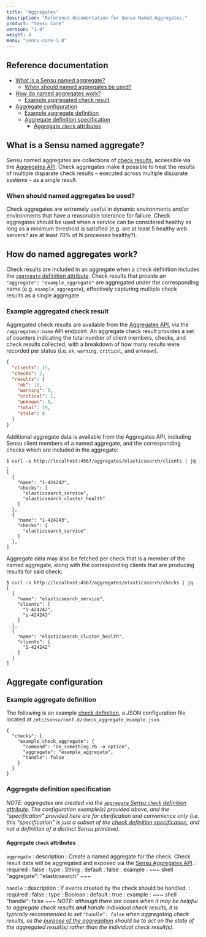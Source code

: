 ```yaml
---
title: "Aggregates"
description: "Reference documentation for Sensu Named Aggregates."
product: "Sensu Core"
version: "1.0"
weight: 4
menu: "sensu-core-1.0"
---
```

## Reference documentation

- [What is a Sensu named aggregate?](#what-is-a-check-aggregate)
  - [When should named aggregates be used?](#when-should-check-aggregates-be-used)
- [How do named aggregates work?](#how-do-check-aggregates-work)
  - [Example aggregated check result](#example-aggregated-check-result)
- [Aggregate configuration](#aggregate-configuration)
  - [Example aggregate definition](#example-aggregate-definition)
  - [Aggregate definition specification](#aggregate-definition-specification)
    - [Aggregate `check` attributes](#aggregate-check-attributes)

## What is a Sensu named aggregate?

Sensu named aggregates are collections of [check results][1], accessible via
the [Aggregates API][2]. Check aggregates make it possible to treat the results
of multiple disparate check results &ndash; executed across multiple disparate
systems &ndash; as a single result.

### When should named aggregates be used?

Check aggregates are extremely useful in dynamic environments and/or
environments that have a reasonable tolerance for failure. Check aggregates
should be used when a service can be considered healthy as long as a minimum
threshold is satisfied (e.g. are at least 5 healthy web servers? are at least
70% of N processes healthy?).

## How do named aggregates work?

Check results are included in an aggregate when a check definition includes the
[`aggregate` definition attribute][3]. Check results that provide an
`"aggregate": "example_aggregate"` are aggregated under the corresponding name
(e.g. `example_aggregate`), effectively capturing multiple check results as a
single aggregate.

### Example aggregated check result

Aggregated check results are available from the [Aggregates API][2], via the
`/aggregates/:name` API endpoint. An aggregate check result provides a
set of counters indicating the total number of client members, checks, and
check results collected, with a breakdown of how many results were recorded per
status (i.e. `ok`, `warning`, `critical`, and `unknown`).

~~~ json
{
  "clients": 15,
  "checks": 2,
  "results": {
    "ok": 18,
    "warning": 0,
    "critical": 1,
    "unknown": 0,
    "total": 19,
    "stale": 0
  }
}
~~~

Additional aggregate data is available from the Aggregates API, including Sensu
client members of a named aggregate, and the corresponding checks which are
included in the aggregate:

~~~ shell
$ curl -s http://localhost:4567/aggregates/elasticsearch/clients | jq .
[
  {
    "name": "1-424242",
    "checks": [
      "elasticsearch_service",
      "elasticsearch_cluster_health"
    ]
  },
  {
    "name": "1-424243",
    "checks": [
      "elasticsearch_service"
    ]
  },
]
~~~

Aggregate data may also be fetched per check that is a member of the named
aggregate, along with the corresponding clients that are producing results for
said check:

~~~ shell
$ curl -s http://localhost:4567/aggregates/elasticsearch/checks | jq .
[
  {
    "name": "elasticsearch_service",
    "clients": [
      "1-424242",
      "i-424243"
    ]
  },
  {
    "name": "elasticsearch_cluster_health",
    "clients": [
      "1-424242"
    ]
  }
]
~~~

## Aggregate configuration

### Example aggregate definition

The following is an example [check definition][6], a JSON configuration file
located at `/etc/sensu/conf.d/check_aggregate_example.json`.

~~~
{
  "checks": {
    "example_check_aggregate": {
      "command": "do_something.rb -o option",
      "aggregate": "example_aggregate",
      "handle": false
    }
  }
}
~~~

### Aggregate definition specification

_NOTE: aggregates are created via the [`aggregate` Sensu `check` definition
attribute][4]. The configuration example(s) provided above, and the
"specification" provided here are for clarification and convenience only (i.e.
this "specification" is just a subset of the [check definition
specification][5], and not a definition of a distinct Sensu primitive)._

#### Aggregate `check` attributes

`aggregate`
: description
  : Create a named aggregate for the check. Check result data will be
    aggregated and exposed via the [Sensu Aggregates API][2].
: required
  : false
: type
  : String
: default
  : false
: example
  : ~~~ shell
    "aggregate": "elasticsearch"
    ~~~

`handle`
: description
  : If events created by the check should be handled.
: required
  : false
: type
  : Boolean
: default
  : true
: example
  : ~~~ shell
    "handle": false
    ~~~
    _NOTE: although there are cases when it may be helpful to aggregate check
    results **and** handle individual check results, it is typically recommended
    to set `"handle": false` when aggregating check results, as the [purpose of
    the aggregation][8] should be to act on the state of the aggregated
    result(s) rather than the individual check result(s)._

[1]:  checks.html#check-results
[2]:  ../api/aggregates-api.html
[3]:  checks.html#check-definition-specification
[4]:  checks.html#check-attributes
[5]:  checks.html#check-definition-specification
[6]:  checks.html#check-configuration
[7]:  checks.html#standalone-checks
[8]:  #when-should-check-aggregates-be-used
[9]:  checks.html#how-are-checks-scheduled
